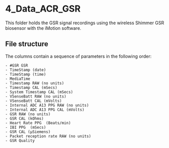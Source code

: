 # 4_Data_ACR_GSR

This folder holds the GSR signal recordings using the wireless Shimmer GSR biosensor with the iMotion software.

	
## File structure 

The columns contain a sequence of parameters in the following order:

	- #GSR GSR
	- TimeStamp (date)
	- TimeStamp (time)
	- MediaTime
	- Timestamp RAW (no units)
	- Timestamp CAL (mSecs)
	- System Timestamp CAL (mSecs)
	- VSenseBatt RAW (no units)
	- VSenseBatt CAL (mVolts)
	- Internal ADC A13 PPG RAW (no units)
	- Internal ADC A13 PPG CAL (mVolts)
	- GSR RAW (no units)
	- GSR CAL (kOhms)
	- Heart Rate PPG  (Beats/min)
	- IBI PPG  (mSecs)
	- GSR CAL (µSiemens)
	- Packet reception rate RAW (no units)
	- GSR Quality
